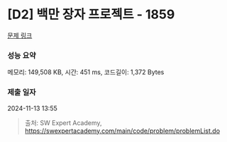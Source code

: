 # [D2] 백만 장자 프로젝트 - 1859 

[문제 링크](https://swexpertacademy.com/main/code/problem/problemDetail.do?contestProbId=AV5LrsUaDxcDFAXc) 

### 성능 요약

메모리: 149,508 KB, 시간: 451 ms, 코드길이: 1,372 Bytes

### 제출 일자

2024-11-13 13:55



> 출처: SW Expert Academy, https://swexpertacademy.com/main/code/problem/problemList.do